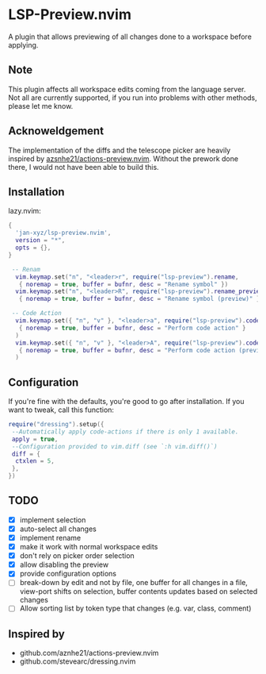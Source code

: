 # LSP-Preview.nvim

A plugin that allows previewing of all changes done to a workspace before
applying.

## Note

This plugin affects all workspace edits coming from the language server.
Not all are currently supported, if you run into problems with other methods,
please let me know.

## Acknoweldgement

The implementation of the diffs and the telescope picker
are heavily inspired by [azsnhe21/actions-preview.nvim](github.com/aznhe21/actions-preview.nvim).
Without the prework done there, I would not have been able to build this.

## Installation

lazy.nvim:

```lua
{
  'jan-xyz/lsp-preview.nvim',
  version = "*",
  opts = {},
}
```

```lua
 -- Renam
  vim.keymap.set("n", "<leader>r", require("lsp-preview").rename,
   { noremap = true, buffer = bufnr, desc = "Rename symbol" })
  vim.keymap.set("n", "<leader>R", require("lsp-preview").rename_preview,
   { noremap = true, buffer = bufnr, desc = "Rename symbol (preview)" })

 -- Code Action
  vim.keymap.set({ "n", "v" }, "<leader>a", require("lsp-preview").code_action,
   { noremap = true, buffer = bufnr, desc = "Perform code action" }
  )
  vim.keymap.set({ "n", "v" }, "<leader>A", require("lsp-preview").code_action_preview,
   { noremap = true, buffer = bufnr, desc = "Perform code action (preview)" }
  )
```

## Configuration

If you're fine with the defaults, you're good to go after installation. If you
want to tweak, call this function:

```lua
require("dressing").setup({
 --Automatically apply code-actions if there is only 1 available.
 apply = true,
 --Configuration provided to vim.diff (see `:h vim.diff()`)
 diff = {
  ctxlen = 5,
 },
})
```

## TODO

* [x] implement selection
* [x] auto-select all changes
* [x] implement rename
* [x] make it work with normal workspace edits
* [x] don't rely on picker order selection
* [x] allow disabling the preview
* [x] provide configuration options
* [ ] break-down by edit and not by file, one buffer for all changes in a file,
  view-port shifts on selection, buffer contents updates based on selected
  changes
* [ ] Allow sorting list by token type that changes (e.g. var, class, comment)

## Inspired by

* github.com/aznhe21/actions-preview.nvim
* github.com/stevearc/dressing.nvim

